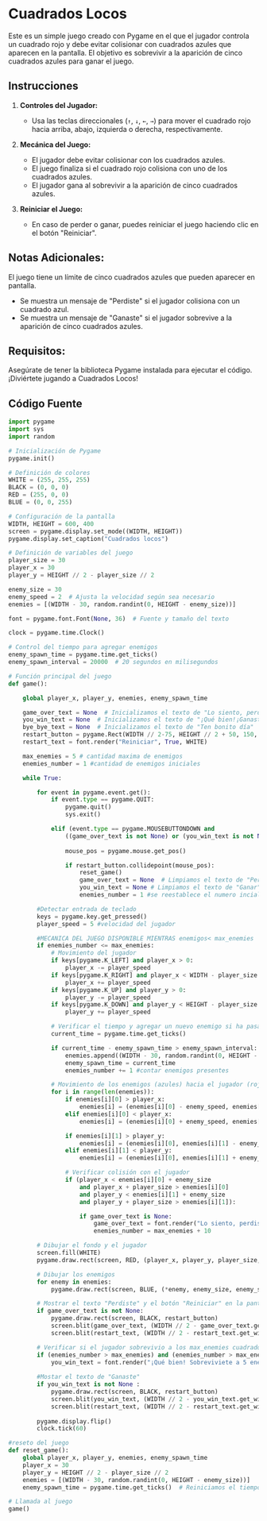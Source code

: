 # Cuadrados Locos

Este es un simple juego creado con Pygame en el que el jugador controla un cuadrado rojo y debe evitar colisionar con cuadrados azules que aparecen en la pantalla. El objetivo es sobrevivir a la aparición de cinco cuadrados azules para ganar el juego.

## Instrucciones

1. **Controles del Jugador:**
   - Usa las teclas direccionales (`↑`, `↓`, `←`, `→`) para mover el cuadrado rojo hacia arriba, abajo, izquierda o derecha, respectivamente.

2. **Mecánica del Juego:**
   - El jugador debe evitar colisionar con los cuadrados azules.
   - El juego finaliza si el cuadrado rojo colisiona con uno de los cuadrados azules.
   - El jugador gana al sobrevivir a la aparición de cinco cuadrados azules.

3. **Reiniciar el Juego:**
   - En caso de perder o ganar, puedes reiniciar el juego haciendo clic en el botón "Reiniciar".

## Notas Adicionales:

El juego tiene un límite de cinco cuadrados azules que pueden aparecer en pantalla.
- Se muestra un mensaje de "Perdiste" si el jugador colisiona con un cuadrado azul.
- Se muestra un mensaje de "Ganaste" si el jugador sobrevive a la aparición de cinco cuadrados azules.

## Requisitos:
Asegúrate de tener la biblioteca Pygame instalada para ejecutar el código. 
¡Diviértete jugando a Cuadrados Locos!

## Código Fuente

```python
import pygame
import sys
import random

# Inicialización de Pygame
pygame.init()

# Definición de colores
WHITE = (255, 255, 255)
BLACK = (0, 0, 0)
RED = (255, 0, 0)
BLUE = (0, 0, 255)

# Configuración de la pantalla
WIDTH, HEIGHT = 600, 400
screen = pygame.display.set_mode((WIDTH, HEIGHT))
pygame.display.set_caption("Cuadrados locos")

# Definición de variables del juego
player_size = 30
player_x = 30
player_y = HEIGHT // 2 - player_size // 2

enemy_size = 30
enemy_speed = 2  # Ajusta la velocidad según sea necesario
enemies = [(WIDTH - 30, random.randint(0, HEIGHT - enemy_size))]

font = pygame.font.Font(None, 36)  # Fuente y tamaño del texto

clock = pygame.time.Clock()

# Control del tiempo para agregar enemigos
enemy_spawn_time = pygame.time.get_ticks()
enemy_spawn_interval = 20000  # 20 segundos en milisegundos

# Función principal del juego
def game():

    global player_x, player_y, enemies, enemy_spawn_time

    game_over_text = None  # Inicializamos el texto de "Lo siento, perdiste"
    you_win_text = None  # Inicializamos el texto de "¡Qué bien!¡Ganaste!"
    bye_bye_text = None  # Inicializamos el texto de "Ten bonito día"
    restart_button = pygame.Rect(WIDTH // 2-75, HEIGHT // 2 + 50, 150, 40)
    restart_text = font.render("Reiniciar", True, WHITE)

    max_enemies = 5 # cantidad maxima de enemigos
    enemies_number = 1 #cantidad de enemigos iniciales

    while True:

        for event in pygame.event.get():
            if event.type == pygame.QUIT:
                pygame.quit()
                sys.exit()

            elif (event.type == pygame.MOUSEBUTTONDOWN and 
                ((game_over_text is not None) or (you_win_text is not None))):
                
                mouse_pos = pygame.mouse.get_pos()

                if restart_button.collidepoint(mouse_pos):
                    reset_game()
                    game_over_text = None  # Limpiamos el texto de "Perder"
                    you_win_text = None # Limpiamos el texto de "Ganar"
                    enemies_number = 1 #se reestablece el numero incial de enemigos

        #Detectar entrada de teclado
        keys = pygame.key.get_pressed()
        player_speed = 5 #velocidad del jugador

        #MECANICA DEL JUEGO DISPONIBLE MIENTRAS enemigos< max_enemies
        if enemies_number <= max_enemies:
            # Movimiento del jugador
            if keys[pygame.K_LEFT] and player_x > 0:
                player_x -= player_speed
            if keys[pygame.K_RIGHT] and player_x < WIDTH - player_size:
                player_x += player_speed
            if keys[pygame.K_UP] and player_y > 0:
                player_y -= player_speed
            if keys[pygame.K_DOWN] and player_y < HEIGHT - player_size:
                player_y += player_speed

            # Verificar el tiempo y agregar un nuevo enemigo si ha pasado el intervalo
            current_time = pygame.time.get_ticks()

            if current_time - enemy_spawn_time > enemy_spawn_interval:
                enemies.append((WIDTH - 30, random.randint(0, HEIGHT - enemy_size)))
                enemy_spawn_time = current_time
                enemies_number += 1 #contar enemigos presentes

            # Movimiento de los enemigos (azules) hacia el jugador (rojo)
            for i in range(len(enemies)):
                if enemies[i][0] > player_x:
                    enemies[i] = (enemies[i][0] - enemy_speed, enemies[i][1])
                elif enemies[i][0] < player_x:
                    enemies[i] = (enemies[i][0] + enemy_speed, enemies[i][1])

                if enemies[i][1] > player_y:
                    enemies[i] = (enemies[i][0], enemies[i][1] - enemy_speed)
                elif enemies[i][1] < player_y:
                    enemies[i] = (enemies[i][0], enemies[i][1] + enemy_speed)

                # Verificar colisión con el jugador
                if (player_x < enemies[i][0] + enemy_size
                    and player_x + player_size > enemies[i][0]
                    and player_y < enemies[i][1] + enemy_size
                    and player_y + player_size > enemies[i][1]):

                    if game_over_text is None:
                        game_over_text = font.render("Lo siento, perdiste", True, RED)
                        enemies_number = max_enemies + 10

        # Dibujar el fondo y el jugador
        screen.fill(WHITE)
        pygame.draw.rect(screen, RED, (player_x, player_y, player_size, player_size))

        # Dibujar los enemigos
        for enemy in enemies:
            pygame.draw.rect(screen, BLUE, (*enemy, enemy_size, enemy_size))

        # Mostrar el texto "Perdiste" y el botón "Reiniciar" en la pantalla si ocurrió una colisión
        if game_over_text is not None:
            pygame.draw.rect(screen, BLACK, restart_button)
            screen.blit(game_over_text, (WIDTH // 2 - game_over_text.get_width() // 2, HEIGHT // 2 - game_over_text.get_height() // 2))
            screen.blit(restart_text, (WIDTH // 2 - restart_text.get_width() // 2, HEIGHT // 2 + 60))

        # Verificar si el jugador sobrevivio a los max_enemies cuadrados azules
        if (enemies_number > max_enemies) and (enemies_number > max_enemies + 10):
            you_win_text = font.render("¡Qué bien! Sobreviviete a 5 enemigos ¡Ganaste!", True, BLUE)
        
        #Mostar el texto de "Ganaste"
        if you_win_text is not None :
            pygame.draw.rect(screen, BLACK, restart_button)
            screen.blit(you_win_text, (WIDTH // 2 - you_win_text.get_width() // 2, HEIGHT // 2 - you_win_text.get_width() // 2))
            screen.blit(restart_text, (WIDTH // 2 - restart_text.get_width() // 2, HEIGHT // 2 + 60))
        
        pygame.display.flip()
        clock.tick(60)

#reseto del juego
def reset_game():
    global player_x, player_y, enemies, enemy_spawn_time
    player_x = 30
    player_y = HEIGHT // 2 - player_size // 2
    enemies = [(WIDTH - 30, random.randint(0, HEIGHT - enemy_size))]
    enemy_spawn_time = pygame.time.get_ticks()  # Reiniciamos el tiempo

# Llamada al juego
game()


